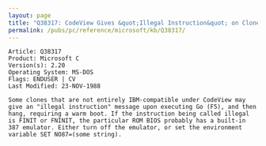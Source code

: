 ```yaml
---
layout: page
title: "Q38317: CodeView Gives &quot;Illegal Instruction&quot; on Clone 386"
permalink: /pubs/pc/reference/microsoft/kb/Q38317/
---
```


	Article: Q38317
	Product: Microsoft C
	Version(s): 2.20
	Operating System: MS-DOS
	Flags: ENDUSER | CV
	Last Modified: 23-NOV-1988
	
	Some clones that are not entirely IBM-compatible under CodeView may
	give an "illegal instruction" message upon executing Go (F5), and then
	hang, requiring a warm boot. If the instruction being called illegal
	is FINIT or FNINIT, the particular ROM BIOS probably has a built-in
	387 emulator. Either turn off the emulator, or set the environment
	variable SET NO87=(some string).
